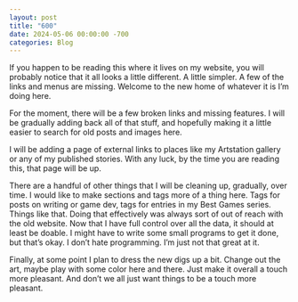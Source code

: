 ```yaml
---
layout: post
title: "600"
date: 2024-05-06 00:00:00 -700
categories: Blog
---
```



If you happen to be reading this where it lives on my website, you will probably notice that it all looks a little different. A little simpler. A few of the links and menus are missing. Welcome to the new home of whatever it is I’m doing here.

For the moment, there will be a few broken links and missing features. I will be gradually adding back all of that stuff, and hopefully making it a little easier to search for old posts and images here.

I will be adding a page of external links to places like my Artstation gallery or any of my published stories. With any luck, by the time you are reading this, that page will be up.

There are a handful of other things that I will be cleaning up, gradually, over time. I would like to make sections and tags more of a thing here. Tags for posts on writing or game dev, tags for entries in my Best Games series. Things like that. Doing that effectively was always sort of out of reach with the old website. Now that I have full control over all the data, it should at least be doable. I might have to write some small programs to get it done, but that’s okay. I don’t hate programming. I’m just not that great at it.

Finally, at some point I plan to dress the new digs up a bit. Change out the art, maybe play with some color here and there. Just make it overall a touch more pleasant. And don’t we all just want things to be a touch more pleasant. 
